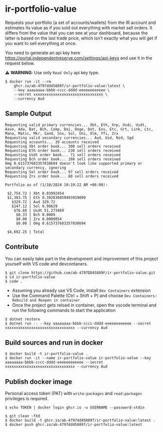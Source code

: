 # ir-portfolio-value

Requests your portfolio (a set of accounts/wallets) from the IR account and estimates its value as if you sold out everything with market sell orders.  It differs from the value that you can see at your dashboard, because the latter is based on the last trade price, which isn't exactly what you will get if you want to sell everything at once.  

You need to generate an api key here https://portal.independentreserve.com/settings/api-keys and use it in the request below.

:warning: **WARNING**: Use only `Read Only` api key type. 

```
$ docker run -it --rm 
    ghcr.io/ab-4797dd45889f/ir-portfolio-value:latest \
    --key aaaaaaaa-bbbb-cccc-dddd-eeeeeeeeeeee \
    --secret xxxxxxxxxxxxxxxxxxxxxxxxxxxxxxxx \
    --currency Aud
```

## Sample Output

```
Requesting valid primary currencies... Xbt, Eth, Xrp, Usdc, Usdt, Aave, Ada, Bat, Bch, Comp, Dai, Doge, Dot, Eos, Etc, Grt, Link, Ltc, Mana, Matic, Mkr, Sand, Snx, Sol, Uni, Xlm, Yfi, Zrx
Requesting valid secondary currencies... Aud, Usd, Nzd, Sgd
Requesting accounts... 39 accounts received
Requesting Xbt order book... 300 sell orders received
Requesting Eth order book... 238 sell orders received
Requesting Usdt order book... 71 sell orders received
Requesting Bch order book... 108 sell orders received
Omg 0.615737683357038694 doesn't look like supported primary or secondary currency, ignoring
Requesting Sol order book... 97 sell orders received
Requesting Zrx order book... 80 sell orders received

Portfolio as of (1/10/2024 10:19:22 AM +06:00):

 $2,754.72 | Xbt 0.03992454
 $1,383.75 | Eth 0.392836059493919099
   $329.72 | Aud 329.72
   $147.12 | Sol 0.98629
    $76.60 | Usdt 51.273469
     $0.33 | Bch 0.0009
     $0.00 | Zrx 0.0000054
     $0.00 | Omg 0.615737683357038694

 $4,692.25 | Total
```


## Contribute

You can easily take part in the development and improvement of this project yourself with VS code and devcontaners.

```
$ git clone https://github.com/ab-4797DD45889F/ir-portfolio-value.git
$ cd ir-portfolio-value
$ code . 
```

- Assuming you already use VS Code, install `Dev Containers` extension
- Use the Command Palette (Ctrl + Shift + P) and choose `Dev Containers: Rebuild and Reopen in container`
- Once the project gets reload in container, open the vscode terminal and run the following commands to start the application

```
$ dotnet restore
$ dotnet run -- --key aaaaaaaa-bbbb-cccc-dddd-eeeeeeeeeeee --secret xxxxxxxxxxxxxxxxxxxxxxxxxxxxxxxx --currency Aud
```

## Build sources and run in docker

```
$ docker build -t ir-portfolio-value .
$ docker run -it --name ir-portfolio-value ir-portfolio-value --key aaaaaaaa-bbbb-cccc-dddd-eeeeeeeeeeee --secret xxxxxxxxxxxxxxxxxxxxxxxxxxxxxxxx --currency Aud
```

## Publish docker image

Personal access token (PAT) with `write:packages` and `read:packages` privileges is required.

```
$ echo TOKEN | docker login ghcr.io -u USERNAME --password-stdin 
```

```
$ git clean -fXd
$ docker build -t ghcr.io/ab-4797dd45889f/ir-portfolio-value:latest .
$ docker push ghcr.io/ab-4797dd45889f/ir-portfolio-value:latest
```
